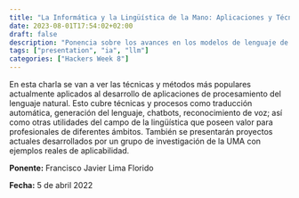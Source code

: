 ```yaml
---
title: "La Informática y la Lingüística de la Mano: Aplicaciones y Técnicas Actuales de IA para Procesamiento del Lenguaje"
date: 2023-08-01T17:54:02+02:00
draft: false
description: "Ponencia sobre los avances en los modelos de lenguaje de ia actuales"
tags: ["presentation", "ia", "llm"]
categories: ["Hackers Week 8"]
---
```

En esta charla se van a ver las técnicas y métodos más populares actualmente aplicados al desarrollo de aplicaciones de procesamiento del lenguaje natural. Esto cubre técnicas y procesos como traducción automática, generación del lenguaje, chatbots, reconocimiento de voz; así como otras utilidades del campo de la lingüística que poseen valor para profesionales de diferentes ámbitos. También se presentarán proyectos actuales desarrollados por un grupo de investigación de la UMA con ejemplos reales de aplicabilidad.

**Ponente:** Francisco Javier Lima Florido

**Fecha:** 5 de abril 2022